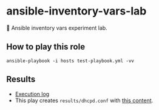# ansible-inventory-vars-lab

🧪 Ansible inventory vars experiment lab.

## How to play this role

```shell
ansible-playbook -i hosts test-playbook.yml -vv
```

## Results

- [Execution log](results/run-ansible-playbook.log)
- This play creates `results/dhcpd.conf` with [this content](results/dhcpd.conf).

